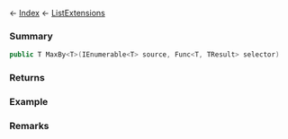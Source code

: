 ← [Index](Api-Index) ← [ListExtensions](System.Collections.Generic.ListExtensions)

### Summary

```csharp
public T MaxBy<T>(IEnumerable<T> source, Func<T, TResult> selector)
```

### Returns

### Example

### Remarks

